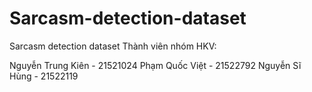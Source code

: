 # Sarcasm-detection-dataset
Sarcasm detection dataset
Thành viên nhóm HKV:

Nguyễn Trung Kiên - 21521024
Phạm Quốc Việt - 21522792
Nguyễn Sĩ Hùng - 21522119
